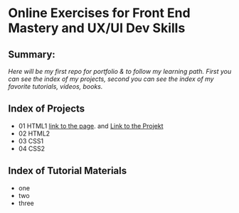 # Online Exercises for Front End Mastery and UX/UI Dev Skills

## Summary:
*Here will be my first repo for portfolio & to follow my learning path. First you can see the index of my projects, second you can see the index of my favorite tutorials, videos, books.*

## Index of Projects
- 01 HTML1 [link to the page](https://cdn.rawgit.com/Darqhan/OnlineExercises/0809c593/01HTML1/index.html). and [Link to the Projekt](01HTML1/)
- 02 HTML2 
- 03 CSS1 
- 04 CSS2

## Index of Tutorial Materials
- one
- two
- three
